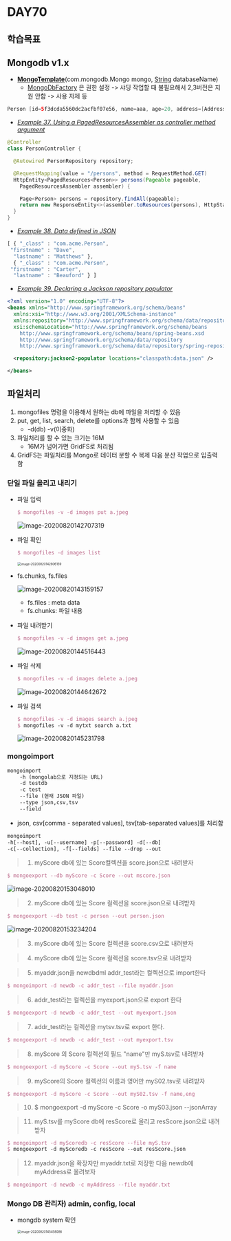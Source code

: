 # DAY70

## 학습목표



## Mongodb v1.x

- **[MongoTemplate](https://docs.spring.io/spring-data/mongodb/docs/1.9.9.RELEASE/api/org/springframework/data/mongodb/core/MongoTemplate.html#MongoTemplate-com.mongodb.Mongo-java.lang.String-)**(com.mongodb.Mongo mongo, [String](https://docs.oracle.com/javase/6/docs/api/java/lang/String.html?is-external=true) databaseName)
  - [MongoDbFactory](https://docs.spring.io/spring-data/mongodb/docs/1.9.9.RELEASE/api/org/springframework/data/mongodb/MongoDbFactory.html) 은 권한 설정 -> 샤딩 작업할 때 불필요해서 2,3버전은 지원 안함 -> 사용 자제 등  



```java
Person [id=5f3dcda5560dc2acfbf07e56, name=aaa, age=20, address=[Address [email=a@a.com, addr=aaa, tel=aaaa, addressType=CHECKING], Address [email=222@2.com, addr=bbb, tel=bbbb, addressType=SAVINGS], Address [email=c@c.com, addr=ccc, tel=cccc, addressType=CHECKING]], book=[com.DTO.Book@13b3d178, com.DTO.Book@24c4ddae, com.DTO.Book@37fb0bed]]
```



- [*Example 37. Using a PagedResourcesAssembler as controller method argument*](https://docs.spring.io/spring-data/mongodb/docs/1.9.9.RELEASE/reference/html/#repositories.query-streaming)

```java
@Controller
class PersonController {

  @Autowired PersonRepository repository;

  @RequestMapping(value = "/persons", method = RequestMethod.GET)
  HttpEntity<PagedResources<Person>> persons(Pageable pageable,
    PagedResourcesAssembler assembler) {

    Page<Person> persons = repository.findAll(pageable);
    return new ResponseEntity<>(assembler.toResources(persons), HttpStatus.OK);
  }
}
```



- [*Example 38. Data defined in JSON*](https://docs.spring.io/spring-data/mongodb/docs/1.9.9.RELEASE/reference/html/#repositories.query-streaming)

```javascript
[ { "_class" : "com.acme.Person",
 "firstname" : "Dave",
  "lastname" : "Matthews" },
  { "_class" : "com.acme.Person",
 "firstname" : "Carter",
  "lastname" : "Beauford" } ]
```

- [*Example 39. Declaring a Jackson repository populator*](https://docs.spring.io/spring-data/mongodb/docs/1.9.9.RELEASE/reference/html/#repositories.query-streaming)

```xml
<?xml version="1.0" encoding="UTF-8"?>
<beans xmlns="http://www.springframework.org/schema/beans"
  xmlns:xsi="http://www.w3.org/2001/XMLSchema-instance"
  xmlns:repository="http://www.springframework.org/schema/data/repository"
  xsi:schemaLocation="http://www.springframework.org/schema/beans
    http://www.springframework.org/schema/beans/spring-beans.xsd
    http://www.springframework.org/schema/data/repository
    http://www.springframework.org/schema/data/repository/spring-repository.xsd">

  <repository:jackson2-populator locations="classpath:data.json" />

</beans>
```





## 파일처리

1. mongofiles 명령을 이용해서 원하는 db에 파일을 처리할 수 있음
2. put, get, list, search, delete를 options과 함께 사용할 수 있음
   - -d(db) -v(이중화)
3. 파일처리를 할 수 있는 크기는 16M
   - 16M가 넘어가면 GridFS로 처리됨
4. GridFS는 파일처리를 Mongo로 데이터 분할 수 복제 다음 분산 작업으로 입출력 함



### 단일 파일 올리고 내리기 

- 파일 입력 

  ```tex
  $ mongofiles -v -d images put a.jpeg 
  ```

  ![image-20200820142707319](https://tva1.sinaimg.cn/large/007S8ZIlgy1ghx7o0mi8rj31am06o44e.jpg)



- 파일 확인

  ```tex
  $ mongofiles -d images list
  ```

  <img src="https://tva1.sinaimg.cn/large/007S8ZIlgy1ghx7oz9ewzj30u605iacq.jpg" alt="image-20200820142806159" style="zoom:50%;" /> 



- fs.chunks, fs.files

  ![image-20200820143159157](https://tva1.sinaimg.cn/large/007S8ZIlgy1ghx7t11k71j31pc0fe7g1.jpg)

  - fs.files : meta data
  - fs.chunks: 파일 내용

- 파일 내려받기

  ```tex
  $ mongofiles -v -d images get a.jpeg
  ```

  ![image-20200820144516443](https://tva1.sinaimg.cn/large/007S8ZIlgy1ghx86uog08j31bk0aujyy.jpg)

- 파일 삭제

  ```tex
  $ mongofiles -v -d images delete a.jpeg
  ```

  ![image-20200820144642672](https://tva1.sinaimg.cn/large/007S8ZIlgy1ghx88ck1esj31bk06owky.jpg)

- 파일 검색

  ```tex
  $ mongofiles -v -d images search a.jpeg
  $ mongofiles -v -d mytxt search a.txt
  ```

  ![image-20200820145231798](https://tva1.sinaimg.cn/large/007S8ZIlgy1ghx8eedbddj31bk0c048q.jpg)

 

### mongoimport

```tex
mongoimport
	-h (mongolab으로 지정되는 URL)
	-d testdb
	-c test
	--file (현재 JSON 파일)
	--type json,csv,tsv
	--field
```

- json, csv[comma - separated values], tsv[tab-separated values]를 처리함

```tex
mongoimport
-h[--host], -u[--username] -p[--password] -d[--db]
-c[--collection], -f[--fields] --file --drop --out
```



> 1) myScore db에 있는 Score컬렉션을 score.json으로 내려받자

```tex
$ mongoexport --db myScore -c Score --out mscore.json
```

![image-20200820153048010](https://tva1.sinaimg.cn/large/007S8ZIlgy1ghx9i873q0j31qw0kwx1a.jpg)



> 2) myScore db에 있는 Score 컬렉션을 score.json으로 내려받자

```tex
$ mongoexport --db test -c person --out person.json
```

![image-20200820153234204](https://tva1.sinaimg.cn/large/007S8ZIlgy1ghx9k766zij31re0agqge.jpg)

> 3) myScore db에 있는 Score 컬렉션을 score.csv으로 내려받자



> 4) myScore db에 있는 Score 컬렉션을 score.tsv으로 내려받자



> 5) myaddr.json을 newdbdml addr_test라는 컬렉션으로 import한다

```tex
$ mongoimport -d newdb -c addr_test --file myaddr.json
```



> 6) addr_test라는 컬렉션을 myexport.json으로 export 한다

```tex
$ mongoexport -d newdb -c addr_test --out myexport.json
```



> 7) addr_test라는 컬렉션을 mytsv.tsv로 export 한다.

```tex
$ mongoexport -d newdb -c addr_test --out myexport.tsv
```



> 8) myScore 의 Score 컬렉션의 필드 "name"만 myS.tsv로 내려받자 

```tex
$ mongoexport -d myScore -c Score --out myS.tsv -f name
```



> 9) myScore의 Score 컬렉션의 이름과 영어만 myS02.tsv로 내려받자 

```tex
$ mongoexport -d myScore -c Score --out myS02.tsv -f name,eng
```



> 10) $ mongoexport -d myScore -c Score -o myS03.json --jsonArray



> 11) myS.tsv를 myScore db에 resScore로 올리고 resScore.json으로 내려받자 

```tex
$ mongoimport -d myScoredb -c resScore --file myS.tsv
$ mongoexport -d myScoredb -c resScore --out resScore.json
```



> 12) myaddr.json을 확장자만 myaddr.txt로 저장한 다음 newdb에 myAddress로 올려보자 

```tex
$ mongoimport -d newdb -c myAddress --file myaddr.txt 
```



### Mongo DB 관리자) admin, config, local

- mongdb system 확인

  <img src="https://tva1.sinaimg.cn/large/007S8ZIlgy1ghx8gxgunrj30v00as43b.jpg" alt="image-20200820145458086" style="zoom:50%;" /> 





